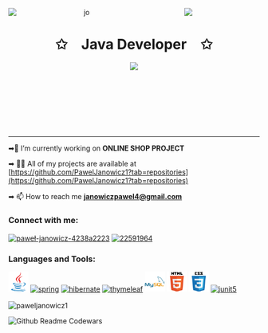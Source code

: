 jo<img align="left" src="https://user-images.githubusercontent.com/65187002/144930161-2f783401-8d27-4fdf-a2f7-cc0ba32f1f1f.gif" width="30%" style="display:inline;">
<img align="right" src="https://user-images.githubusercontent.com/65187002/144930161-2f783401-8d27-4fdf-a2f7-cc0ba32f1f1f.gif" width="30%" style="display:inline;">
<p align="center">
    <h1 align="center">✩&emsp;Java Developer&emsp;✩</h1>
</p>
<p align="center">
    <img src="https://readme-typing-svg.herokuapp.com/?lines=Hello!+I'm+Paweł!;Welcome+to+my+profile!;Have+a+look+around!&font=Fira%20Code&color=%23D62F79&center=true&width=280&height=50">
</p>
<br>
<br>
<br>
<br>
<br>
<br>
<hr>

➡🔭 I’m currently working on **ONLINE SHOP PROJECT**

➡ 👨‍💻 All of my projects are available at [https://github.com/PawelJanowicz1?tab=repositories](https://github.com/PawelJanowicz1?tab=repositories)

➡ 📫 How to reach me **janowiczpawel4@gmail.com**

<h3 align="left">Connect with me:</h3>
<p align="left">
<a href="https://linkedin.com/in/paweł-janowicz-4238a2223" target="blank"><img align="center" src="https://raw.githubusercontent.com/rahuldkjain/github-profile-readme-generator/master/src/images/icons/Social/linked-in-alt.svg" alt="paweł-janowicz-4238a2223" height="30" width="40" /></a>
<a href="https://stackoverflow.com/users/22591964" target="blank"><img align="center" src="https://raw.githubusercontent.com/rahuldkjain/github-profile-readme-generator/master/src/images/icons/Social/stack-overflow.svg" alt="22591964" height="30" width="40" /></a>
</p>

<h3 align="left">Languages and Tools:</h3>
<p align="left"> <a href="https://www.java.com" target="_blank" rel="noreferrer"> <img src="https://raw.githubusercontent.com/devicons/devicon/master/icons/java/java-original.svg" alt="java" width="40" height="40"/><a/>
  <a href="https://spring.io/" target="_blank" rel="noreferrer"> <img src="https://www.vectorlogo.zone/logos/springio/springio-icon.svg" alt="spring" width="40" height="40"/></a>
  <a href="https://hibernate.org" target="_blank" rel="noreferrer"> <img src="https://fs.siteor.com/javatech/files/hibernate2.png" alt="hibernate" width="40" height="40"/></a>
  <a href="https://www.thymeleaf.org" target="_blank" rel="noreferrer"> <img src="https://www.thymeleaf.org/images/thymeleaf.png" alt="thymeleaf" width="40" height="40"/></a>
  <a href="https://www.mysql.com/" target="_blank" rel="noreferrer"> <img src="https://raw.githubusercontent.com/devicons/devicon/master/icons/mysql/mysql-original-wordmark.svg" alt="mysql" width="40" height="40"/></a>
  <a href="https://www.w3.org/html/" target="_blank" rel="noreferrer"> <img src="https://raw.githubusercontent.com/devicons/devicon/master/icons/html5/html5-original-wordmark.svg" alt="html5" width="40" height="40"/></a>
  <a href="https://www.w3schools.com/css/" target="_blank" rel="noreferrer"> <img src="https://raw.githubusercontent.com/devicons/devicon/master/icons/css3/css3-original-wordmark.svg" alt="css3" width="40" height="40"/></a>
  <a href="https://junit.org/junit5/" target="_blank" rel="noreferrer"> <img src="https://junit.org/junit5/assets/img/junit5-logo.png" alt="junit5" width="40" height="40"/></a>
</p>

<p><img align="center" src="https://github-readme-stats.vercel.app/api/top-langs?username=paweljanowicz1&show_icons=true&theme=tokyonight&locale=en&layout=compact" alt="paweljanowicz1" /></p> 

![Github Readme Codewars](https://codewars-stats-ignacio-cuadra.vercel.app/?username=PawelJanowicz&theme=dark)
